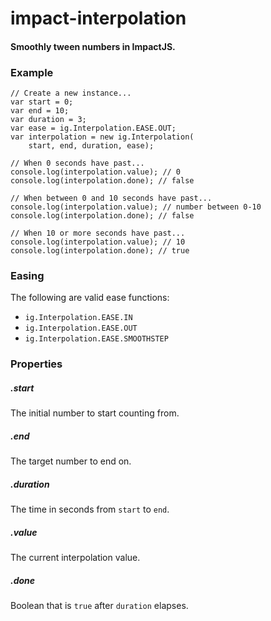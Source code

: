 impact-interpolation
====================

#### Smoothly tween numbers in ImpactJS. ####

### Example ###

```
// Create a new instance...
var start = 0;
var end = 10;
var duration = 3;
var ease = ig.Interpolation.EASE.OUT;
var interpolation = new ig.Interpolation(
    start, end, duration, ease);

// When 0 seconds have past...
console.log(interpolation.value); // 0
console.log(interpolation.done); // false

// When between 0 and 10 seconds have past...
console.log(interpolation.value); // number between 0-10
console.log(interpolation.done); // false

// When 10 or more seconds have past...
console.log(interpolation.value); // 10
console.log(interpolation.done); // true
```

### Easing ###
The following are valid ease functions:
- `ig.Interpolation.EASE.IN`
- `ig.Interpolation.EASE.OUT`
- `ig.Interpolation.EASE.SMOOTHSTEP`

### Properties ###

##### .start #####
The initial number to start counting from.

##### .end #####
The target number to end on.

##### .duration #####
The time in seconds from `start` to `end`.

##### .value #####
The current interpolation value.

##### .done #####
Boolean that is `true` after `duration` elapses.
